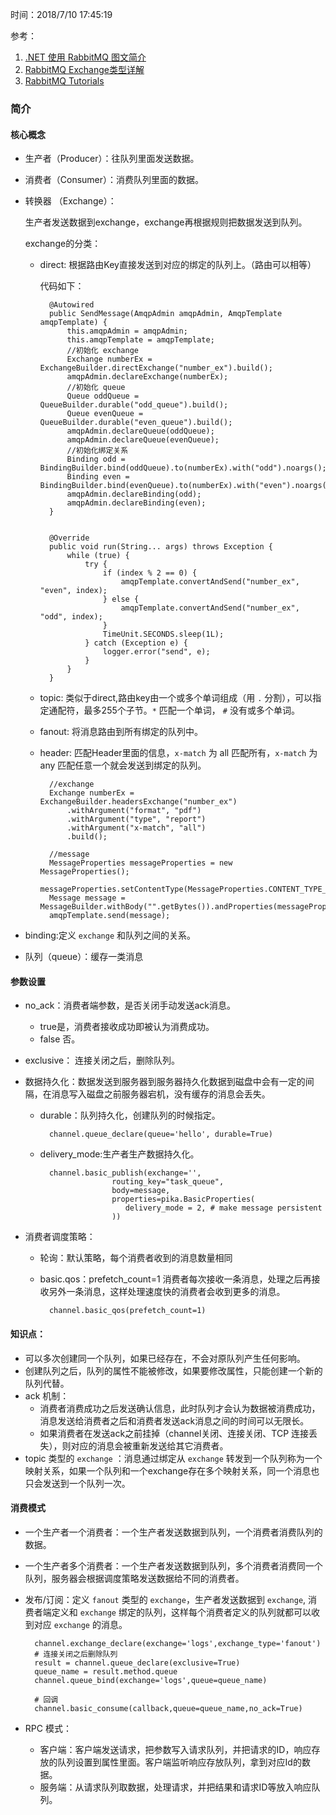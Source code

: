 时间：2018/7/10 17:45:19  

参考： 

1. [.NET 使用 RabbitMQ 图文简介](https://www.cnblogs.com/julyluo/p/6262553.html)
2. [RabbitMQ Exchange类型详解](http://www.cnblogs.com/julyluo/p/6265775.html)
3. [RabbitMQ Tutorials](https://www.rabbitmq.com/getstarted.html)

### 简介

#### 核心概念

* 生产者（Producer）：往队列里面发送数据。

* 消费者（Consumer）：消费队列里面的数据。

* 转换器 （Exchange）：

	生产者发送数据到exchange，exchange再根据规则把数据发送到队列。

	exchange的分类：

	* direct: 根据路由Key直接发送到对应的绑定的队列上。（路由可以相等）

		代码如下：

			@Autowired
		    public SendMessage(AmqpAdmin amqpAdmin, AmqpTemplate amqpTemplate) {
		        this.amqpAdmin = amqpAdmin;
		        this.amqpTemplate = amqpTemplate;
		        //初始化 exchange
		        Exchange numberEx = ExchangeBuilder.directExchange("number_ex").build();
		        amqpAdmin.declareExchange(numberEx);
				//初始化 queue
		        Queue oddQueue = QueueBuilder.durable("odd_queue").build();
		        Queue evenQueue = QueueBuilder.durable("even_queue").build();
		        amqpAdmin.declareQueue(oddQueue);
		        amqpAdmin.declareQueue(evenQueue);
				//初始化绑定关系
		        Binding odd = BindingBuilder.bind(oddQueue).to(numberEx).with("odd").noargs();
		        Binding even = BindingBuilder.bind(evenQueue).to(numberEx).with("even").noargs();
		        amqpAdmin.declareBinding(odd);
		        amqpAdmin.declareBinding(even);
		    }
		
		
		    @Override
		    public void run(String... args) throws Exception {
		        while (true) {
		            try {
		                if (index % 2 == 0) {
		                    amqpTemplate.convertAndSend("number_ex", "even", index);
		                } else {
		                    amqpTemplate.convertAndSend("number_ex", "odd", index);
		                }
		                TimeUnit.SECONDS.sleep(1L);
		            } catch (Exception e) {
		                logger.error("send", e);
		            }
		        }
		    }
	* topic: 类似于direct,路由key由一个或多个单词组成（用 `.` 分割），可以指定通配符，最多255个子节。`*` 匹配一个单词， `#` 没有或多个单词。
	* fanout: 将消息路由到所有绑定的队列中。
	* header: 匹配Header里面的信息，`x-match` 为 all 匹配所有，`x-match` 为any 匹配任意一个就会发送到绑定的队列。 

			//exchange
			Exchange numberEx = ExchangeBuilder.headersExchange("number_ex")
                .withArgument("format", "pdf")
                .withArgument("type", "report")
                .withArgument("x-match", "all")
                .build();

			//message
    		MessageProperties messageProperties = new MessageProperties();
            messageProperties.setContentType(MessageProperties.CONTENT_TYPE_JSON);
            Message message = MessageBuilder.withBody("".getBytes()).andProperties(messageProperties).build();
            amqpTemplate.send(message);

* binding:定义 `exchange` 和队列之间的关系。

* 队列（queue）：缓存一类消息

#### 参数设置

* no_ack：消费者端参数，是否关闭手动发送ack消息。
	* true是，消费者接收成功即被认为消费成功。
	* false 否。
* exclusive： 连接关闭之后，删除队列。

* 数据持久化：数据发送到服务器到服务器持久化数据到磁盘中会有一定的间隔，在消息写入磁盘之前服务器宕机，没有缓存的消息会丢失。
	* durable：队列持久化，创建队列的时候指定。
	
			channel.queue_declare(queue='hello', durable=True)
	* delivery_mode:生产者生产数据持久化。

			channel.basic_publish(exchange='',
	                      routing_key="task_queue",
	                      body=message,
	                      properties=pika.BasicProperties(
	                         delivery_mode = 2, # make message persistent
	                      ))
* 消费者调度策略：
	* 轮询：默认策略，每个消费者收到的消息数量相同 
	* basic.qos：prefetch_count=1 消费者每次接收一条消息，处理之后再接收另外一条消息，这样处理速度快的消费者会收到更多的消息。 
		
			channel.basic_qos(prefetch_count=1)

#### 知识点：

* 可以多次创建同一个队列，如果已经存在，不会对原队列产生任何影响。
* 创建队列之后，队列的属性不能被修改，如果要修改属性，只能创建一个新的队列代替。
* ack 机制：
	* 消费者消费成功之后发送确认信息，此时队列才会认为数据被消费成功，消息发送给消费者之后和消费者发送ack消息之间的时间可以无限长。
	* 如果消费者在发送ack之前挂掉（channel关闭、连接关闭、TCP 连接丢失），则对应的消息会被重新发送给其它消费者。
* topic 类型的 `exchange` ：消息通过绑定从 `exchange` 转发到一个队列称为一个映射关系，如果一个队列和一个exchange存在多个映射关系，同一个消息也只会发送到一个队列一次。
#### 消费模式

* 一个生产者一个消费者：一个生产者发送数据到队列，一个消费者消费队列的数据。
* 一个生产者多个消费者：一个生产者发送数据到队列，多个消费者消费同一个队列，服务器会根据调度策略发送数据给不同的消费者。
* 发布/订阅：定义 `fanout` 类型的 `exchange`，生产者发送数据到 `exchange`, 消费者端定义和 `exchange` 绑定的队列，这样每个消费者定义的队列就都可以收到对应 `exchange` 的消息。

		channel.exchange_declare(exchange='logs',exchange_type='fanout')
		# 连接关闭之后删除队列
		result = channel.queue_declare(exclusive=True)
		queue_name = result.method.queue
		channel.queue_bind(exchange='logs',queue=queue_name)
		
		# 回调
		channel.basic_consume(callback,queue=queue_name,no_ack=True)
* RPC 模式： 
	* 客户端：客户端发送请求，把参数写入请求队列，并把请求的ID，响应存放的队列设置到属性里面。客户端监听响应存放队列，拿到对应Id的数据。
	* 服务端：从请求队列取数据，处理请求，并把结果和请求ID等放入响应队列。
 